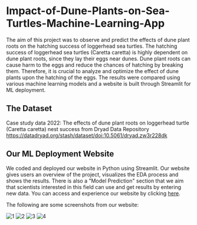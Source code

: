 # Impact-of-Dune-Plants-on-Sea-Turtles-Machine-Learning-App

The aim of this project was to observe and predict the effects of dune plant roots on the hatching success of loggerhead sea turtles. The hatching success of loggerhead sea turtles (Caretta caretta) is highly dependent on dune plant roots, since they lay their eggs near dunes. Dune plant roots can cause harm to the eggs and reduce the chances of hatching by breaking them. Therefore, it is crucial to analyze and optimize the effect of dune plants upon the hatching of the eggs. The results were compared using various machine learning models and a website is built through Streamlit for ML deployment. 

## The Dataset
Case study data 2022: The effects of dune plant roots on loggerhead turtle (Caretta caretta) nest success from Dryad Data Repository
https://datadryad.org/stash/dataset/doi:10.5061/dryad.zw3r228dk

## Our ML Deployment Website
We coded and deployed our website in Python using Streamlit. Our website gives users an overview of the project, visualizes the EDA process and shows the results. There is also a "Model Prediction" section that we aim that scientists interested in this field can use and get results by entering new data. 
You can access and experience our website by clicking [here](https://dune-plants-sea-turtles.streamlit.app/).

The following are some screenshots from our website:

![1](https://github.com/user-attachments/assets/b7d9f31a-789a-47fe-8d43-80f848c5a3e1)
![2](https://github.com/user-attachments/assets/b8016a64-80b3-4c34-90e9-234b51eb5804)
![3](https://github.com/user-attachments/assets/9b5a4d7b-d3cc-42ae-b4f7-4bd415000c75)
![4](https://github.com/user-attachments/assets/dd46599f-2af8-4f62-a17b-42ef23a7b1c2)

